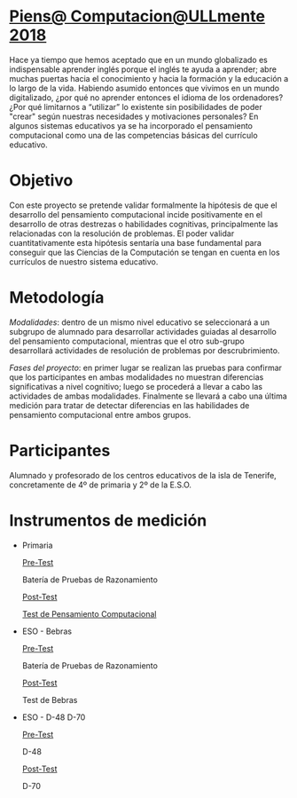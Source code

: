 # [Piens@ Computacion@ULLmente 2018](https://computational-thinking.github.io/piensA-computacionULLmente/index.html)

Hace ya tiempo que hemos aceptado que en un mundo globalizado es indispensable aprender inglés porque el inglés te ayuda a aprender; abre muchas puertas hacia el conocimiento y hacia la formación y la educación a lo largo de la vida. Habiendo asumido entonces que vivimos en un mundo digitalizado, ¿por qué no aprender entonces el idioma de los ordenadores? ¿Por qué limitarnos a “utilizar” lo existente sin posibilidades de poder "crear" según nuestras necesidades y motivaciones personales? En algunos sistemas educativos ya se ha incorporado el pensamiento computacional como una de las competencias básicas del currículo educativo.

# Objetivo

Con este proyecto se pretende validar formalmente la hipótesis de que el desarrollo del pensamiento computacional incide positivamente en el desarrollo de otras destrezas o habilidades cognitivas, principalmente las relacionadas con la resolución de problemas. El poder validar cuantitativamente esta hipótesis sentaría una base fundamental para conseguir que las Ciencias de la Computación se tengan en cuenta en los currículos de nuestro sistema educativo.

# Metodología

*Modalidades*: dentro de un mismo nivel educativo se seleccionará a un subgrupo de alumnado para desarrollar actividades guiadas al desarrollo del pensamiento computacional, mientras que el otro sub-grupo desarrollará actividades de resolución de problemas por descrubrimiento.

*Fases del proyecto*: en primer lugar se realizan las pruebas para confirmar que los participantes en ambas modalidades no muestran diferencias significativas a nivel cognitivo; luego se procederá a llevar a cabo las actividades de ambas modalidades. Finalmente se llevará a cabo una última medición para tratar de detectar diferencias en las habilidades de pensamiento computacional entre ambos grupos.

# Participantes
Alumnado y profesorado de los centros educativos de la isla de Tenerife, concretamente de 4º de primaria y 2º de la E.S.O.

# Instrumentos de medición

* Primaria

  [Pre-Test](https://goo.gl/forms/35wP6isDN6V9jCcH2)
  
  Batería de Pruebas de Razonamiento
  
  [Post-Test](https://goo.gl/forms/3ollrnEOFoqPOxEC3)
  
  [Test de Pensamiento Computacional](https://drive.google.com/open?id=1Ew82XYnO0DuzpvlLR4xHK8fRyQAtiAt3XO67IgqmQs4)

* ESO - Bebras

  [Pre-Test](https://goo.gl/forms/35wP6isDN6V9jCcH2)
  
  Batería de Pruebas de Razonamiento
  
  [Post-Test](https://goo.gl/forms/3ollrnEOFoqPOxEC3)
  
  Test de Bebras
  
* ESO - D-48 D-70

  [Pre-Test](https://goo.gl/forms/35wP6isDN6V9jCcH2)
  
  D-48
  
  [Post-Test](https://goo.gl/forms/3ollrnEOFoqPOxEC3)
  
  D-70
  
